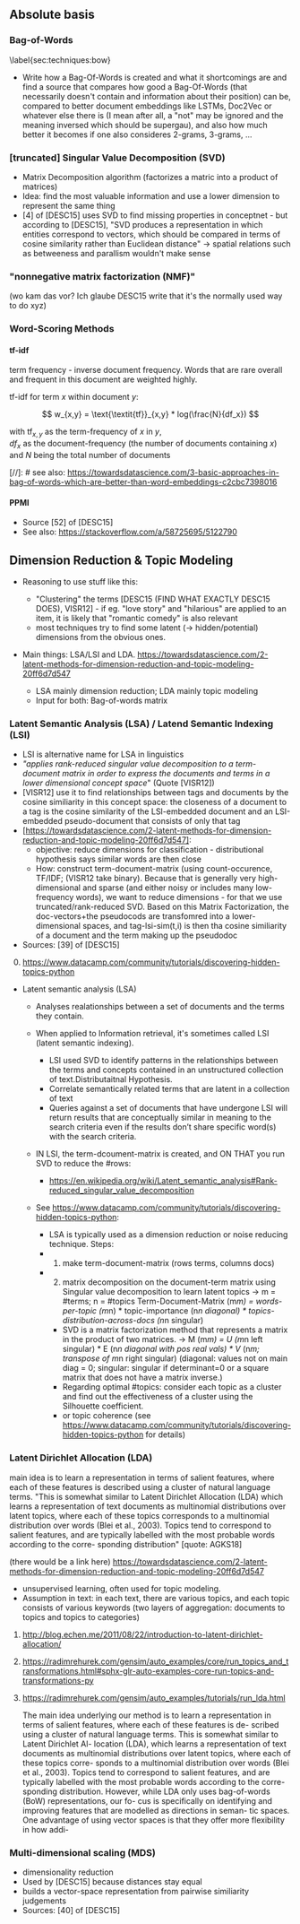 ## Absolute basis

### Bag-of-Words

\label{sec:techniques:bow}

* Write how a Bag-Of-Words is created and what it shortcomings are and find a source that compares how good a Bag-Of-Words (that necessarily doesn't contain and information about their position) can be, compared to better document embeddings like LSTMs, Doc2Vec or whatever else there is (I mean after all, a "not" may be ignored and the meaning inversed which should be supergau), and also how much better it becomes if one also consideres 2-grams, 3-grams, ...

### [truncated] Singular Value Decomposition (SVD)
* Matrix Decomposition algorithm (factorizes a matric into a product of matrices)
* Idea: find the most valuable information and use a lower dimension to represent the same thing
* [4] of [DESC15] uses SVD to find missing properties in conceptnet - but according to [DESC15], "SVD produces a representation in which entities correspond to vectors, which should be compared in terms of cosine similarity rather than Euclidean distance" -> spatial relations such as betweeness and parallism wouldn't make sense

### "nonnegative matrix factorization (NMF)"

(wo kam das vor? Ich glaube DESC15 write that it's the normally used way to do xyz)

### Word-Scoring Methods

#### tf-idf

term frequency - inverse document frequency. Words that are rare overall and frequent in this document are weighted highly.

tf-idf for term $x$ within document $y$:

$$ w_{x,y} = \text{\textit{tf}}_{x,y} * log(\frac{N}{df_x}) $$

with $\text{tf}_{x,y}$ as the term-frequency of $x$ in $y$, \
$df_x$ as the document-frequency (the number of documents containing $x$) \
and $N$ being the total number of documents

[//]: # see also: https://towardsdatascience.com/3-basic-approaches-in-bag-of-words-which-are-better-than-word-embeddings-c2cbc7398016

#### PPMI

* Source [52] of [DESC15]
* See also: https://stackoverflow.com/a/58725695/5122790

## Dimension Reduction & Topic Modeling 

* Reasoning to use stuff like this: 
    * "Clustering" the terms [DESC15 (FIND WHAT EXACTLY DESC15 DOES), VISR12] - if eg. "love story" and "hilarious" are applied to an item, it is likely that "romantic comedy" is also relevant
    * most techniques try to find some latent (-> hidden/potential) dimensions from the obvious ones.

* Main things: LSA/LSI and LDA. https://towardsdatascience.com/2-latent-methods-for-dimension-reduction-and-topic-modeling-20ff6d7d547
    * LSA mainly dimension reduction;  LDA mainly topic modeling 
    * Input for both: Bag-of-words matrix


### Latent Semantic Analysis (LSA) / Latend Semantic Indexing (LSI)

* LSI is alternative name for LSA in linguistics
* *"applies rank-reduced singular value decomposition to a term-document matrix in order to express the documents and terms in a lower dimensional concept space*" (Quote [VISR12])
* [VISR12] use it to find relationships between tags and documents by the cosine similiarity in this concept space: the closeness of a document to a tag is the cosine similarity of the LSI-embedded document and an LSI-embedded pseudo-document that consists of only that tag
* [https://towardsdatascience.com/2-latent-methods-for-dimension-reduction-and-topic-modeling-20ff6d7d547]: 
    * objective: reduce dimensions for classification - distributional hypothesis says similar words are then close
    * How: construct term-document-matrix (using count-occurence, TF/IDF; (VISR12 take binary). Because that is generally very high-dimensional and sparse (and either noisy or includes many low-frequency words), we want to reduce dimensions - for that we use truncated/rank-reduced SVD. Based on this Matrix Factorization, the doc-vectors+the pseudocods are transfomred into a lower-dimensional spaces, and tag-lsi-sim(t,i) is then tha cosine similiarity of a document and the term making up the pseudodoc
* Sources: [39] of [DESC15]

0) https://www.datacamp.com/community/tutorials/discovering-hidden-topics-python
* Latent semantic analysis (LSA)
    * Analyses realationships between a set of documents and the terms they contain.
    * When applied to Information retrieval, it's sometimes called LSI (latent semantic indexing).	
        * LSI used SVD to identify patterns in the relationships between the terms and concepts contained in an unstructured collection of text.Distributaitnal Hypothesis.
        * Correlate semantically related terms that are latent in a collection of text
        * Queries against a set of documents that have undergone LSI will return results that are conceptually similar in meaning to the search criteria even if the results don’t share specific word(s) with the search criteria. 
    * IN LSI, the term-dcoument-matrix is created, and ON THAT you run SVD to reduce the #rows:
        * https://en.wikipedia.org/wiki/Latent_semantic_analysis#Rank-reduced_singular_value_decomposition

    * See https://www.datacamp.com/community/tutorials/discovering-hidden-topics-python: 
        * LSA is typically used as a dimension reduction or noise reducing technique.
        Steps:
        * 1) make term-document-matrix (rows terms, columns docs)
        * 2) matrix decomposition on the document-term matrix using Singular value decomposition to learn latent topics
                -> m = #terms; n = #topics
                Term-Document-Matrix (m*m) = words-per-topic (m*n) * topic-importance (n*n diagonal) * topics-distribution-across-docs (n*n singular)
            * SVD is a matrix factorization method that represents a matrix in the product of two matrices.
                -> M (m*m) = U (m*n left singular) * E (n*n diagonal with pos real vals) * V* (n*m; transpose of m*n right singular)
                    (diagonal: values not on main diag = 0; singular: singular if determinant=0 or a square matrix that does not have a matrix inverse.)
            * Regarding optimal #topics: consider each topic as a cluster and find out the effectiveness of a cluster using the Silhouette coefficient.
            * or topic coherence (see https://www.datacamp.com/community/tutorials/discovering-hidden-topics-python for details)


### Latent Dirichlet Allocation (LDA)

main idea is to learn a representation in terms of salient features, where each of these features is described using a cluster of natural language terms. "This is somewhat similar to Latent Dirichlet Allocation (LDA) which learns a representation of text documents as multinomial distributions over latent topics, where each of these topics corresponds to a multinomial distribution over words (Blei et al., 2003). Topics tend to correspond to salient features, and are typically labelled with the most probable words according to the corre- sponding distribution" [quote: AGKS18]

(there would be a link here) https://towardsdatascience.com/2-latent-methods-for-dimension-reduction-and-topic-modeling-20ff6d7d547
* unsupervised learning, often used for topic modeling.
* Assumption in text: in each text, there are various topics, and each topic consists of various keywords (two layers of aggregation: documents to topics and topics to categories)

1) http://blog.echen.me/2011/08/22/introduction-to-latent-dirichlet-allocation/
2) https://radimrehurek.com/gensim/auto_examples/core/run_topics_and_transformations.html#sphx-glr-auto-examples-core-run-topics-and-transformations-py
3) https://radimrehurek.com/gensim/auto_examples/tutorials/run_lda.html

	The main idea underlying our method is to learn a representation in terms of salient features, where each of these features is de- scribed using a cluster of natural language terms. This is somewhat similar to Latent Dirichlet Al- location (LDA), which learns a representation of text documents as multinomial distributions over latent topics, where each of these topics corre- sponds to a multinomial distribution over words (Blei et al., 2003). Topics tend to correspond to salient features, and are typically labelled with the most probable words according to the corre- sponding distribution. However, while LDA only uses bag-of-words (BoW) representations, our fo- cus is specifically on identifying and improving features that are modelled as directions in seman- tic spaces. One advantage of using vector spaces is that they offer more flexibility in how addi-

### Multi-dimensional scaling (MDS)
* dimensionality reduction
* Used by [DESC15] because distances stay equal
* builds a vector-space representation from pairwise similiarity judgements
* Sources: [40] of [DESC15]